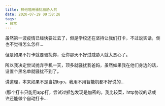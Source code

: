 ```yaml
---
title: 神他喵用骚扰威胁人的
date: 2020-07-19 09:58:28
tags:
- 日常
---
```


虽然第一波疫情已经快要过去了，但是学校还在坚持让我们打卡，不过说实话，倒也不觉得怎么怎样...

但是如果不打卡就要骚扰你，让你那天不好过威胁人就太恶心了。

所以我决定尝试抛弃手机一天，顶多就骚扰我爸妈，虽然如果我在他们身边的话，设置个黑名单就骚扰不到了。

讲道理，本来如果不是当初bgo，我用不用智能机都不好说的...

(那个打卡只能用app打，尝试过抓包发现是加密的。我比较菜，http协议的话或许还能做个自动打卡...


